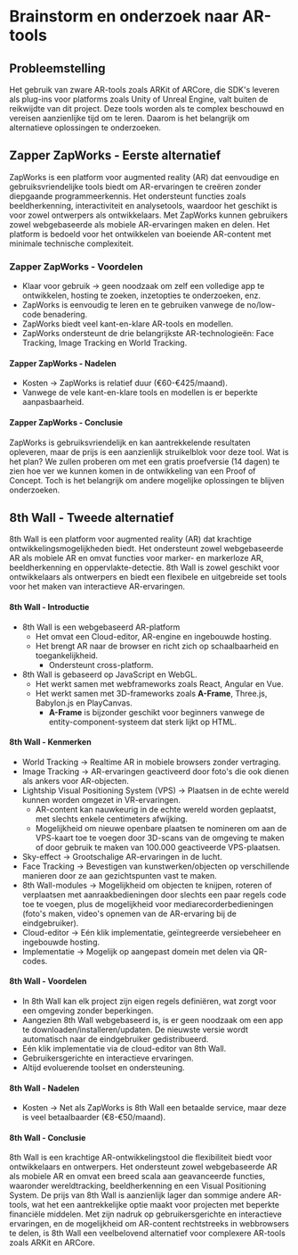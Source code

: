 # Brainstorm en onderzoek naar AR-tools
## Probleemstelling
Het gebruik van zware AR-tools zoals ARKit of ARCore, die SDK's leveren als plug-ins voor platforms zoals Unity of Unreal Engine, valt buiten de reikwijdte van dit project. Deze tools worden als te complex beschouwd en vereisen aanzienlijke tijd om te leren. Daarom is het belangrijk om alternatieve oplossingen te onderzoeken.

## Zapper ZapWorks - Eerste alternatief
ZapWorks is een platform voor augmented reality (AR) dat eenvoudige en gebruiksvriendelijke tools biedt om AR-ervaringen te creëren zonder diepgaande programmeerkennis. Het ondersteunt functies zoals beeldherkenning, interactiviteit en analysetools, waardoor het geschikt is voor zowel ontwerpers als ontwikkelaars. Met ZapWorks kunnen gebruikers zowel webgebaseerde als mobiele AR-ervaringen maken en delen. Het platform is bedoeld voor het ontwikkelen van boeiende AR-content met minimale technische complexiteit.

### Zapper ZapWorks - Voordelen
- Klaar voor gebruik -> geen noodzaak om zelf een volledige app te ontwikkelen, hosting te zoeken, inzetopties te onderzoeken, enz.
- ZapWorks is eenvoudig te leren en te gebruiken vanwege de no/low-code benadering.
- ZapWorks biedt veel kant-en-klare AR-tools en modellen.
- ZapWorks ondersteunt de drie belangrijkste AR-technologieën: Face Tracking, Image Tracking en World Tracking.

#### Zapper ZapWorks - Nadelen
- Kosten -> ZapWorks is relatief duur (€60-€425/maand).
- Vanwege de vele kant-en-klare tools en modellen is er beperkte aanpasbaarheid.

#### Zapper ZapWorks - Conclusie
ZapWorks is gebruiksvriendelijk en kan aantrekkelende resultaten opleveren, maar de prijs is een aanzienlijk struikelblok voor deze tool. Wat is het plan? We zullen proberen om met een gratis proefversie (14 dagen) te zien hoe ver we kunnen komen in de ontwikkeling van een Proof of Concept. Toch is het belangrijk om andere mogelijke oplossingen te blijven onderzoeken.

## 8th Wall - Tweede alternatief
8th Wall is een platform voor augmented reality (AR) dat krachtige ontwikkelingsmogelijkheden biedt. Het ondersteunt zowel webgebaseerde AR als mobiele AR en omvat functies voor marker- en markerloze AR, beeldherkenning en oppervlakte-detectie. 8th Wall is zowel geschikt voor ontwikkelaars als ontwerpers en biedt een flexibele en uitgebreide set tools voor het maken van interactieve AR-ervaringen.

#### 8th Wall - Introductie
- 8th Wall is een webgebaseerd AR-platform
  - Het omvat een Cloud-editor, AR-engine en ingebouwde hosting.
  - Het brengt AR naar de browser en richt zich op schaalbaarheid en toegankelijkheid.
    - Ondersteunt cross-platform.
- 8th Wall is gebaseerd op JavaScript en WebGL.
  - Het werkt samen met webframeworks zoals React, Angular en Vue.
  - Het werkt samen met 3D-frameworks zoals **A-Frame**, Three.js, Babylon.js en PlayCanvas.
    - **A-Frame** is bijzonder geschikt voor beginners vanwege de entity-component-systeem dat sterk lijkt op HTML.

#### 8th Wall - Kenmerken
- World Tracking -> Realtime AR in mobiele browsers zonder vertraging.
- Image Tracking -> AR-ervaringen geactiveerd door foto's die ook dienen als ankers voor AR-objecten.
- Lightship Visual Positioning System (VPS) -> Plaatsen in de echte wereld kunnen worden omgezet in VR-ervaringen.
  - AR-content kan nauwkeurig in de echte wereld worden geplaatst, met slechts enkele centimeters afwijking.
  - Mogelijkheid om nieuwe openbare plaatsen te nomineren om aan de VPS-kaart toe te voegen door 3D-scans van de omgeving te maken of door gebruik te maken van 100.000 geactiveerde VPS-plaatsen.
- Sky-effect -> Grootschalige AR-ervaringen in de lucht.
- Face Tracking -> Bevestigen van kunstwerken/objecten op verschillende manieren door ze aan gezichtspunten vast te maken.
- 8th Wall-modules -> Mogelijkheid om objecten te knijpen, roteren of verplaatsen met aanraakbedieningen door slechts een paar regels code toe te voegen, plus de mogelijkheid voor mediarecorderbedieningen (foto's maken, video's opnemen van de AR-ervaring bij de eindgebruiker).
- Cloud-editor -> Eén klik implementatie, geïntegreerde versiebeheer en ingebouwde hosting.
- Implementatie -> Mogelijk op aangepast domein met delen via QR-codes.

#### 8th Wall - Voordelen
- In 8th Wall kan elk project zijn eigen regels definiëren, wat zorgt voor een omgeving zonder beperkingen.
- Aangezien 8th Wall webgebaseerd is, is er geen noodzaak om een app te downloaden/installeren/updaten. De nieuwste versie wordt automatisch naar de eindgebruiker gedistribueerd.
- Eén klik implementatie via de cloud-editor van 8th Wall.
- Gebruikersgerichte en interactieve ervaringen.
- Altijd evoluerende toolset en ondersteuning.

#### 8th Wall - Nadelen
- Kosten -> Net als ZapWorks is 8th Wall een betaalde service, maar deze is veel betaalbaarder (€8-€50/maand).

#### 8th Wall - Conclusie
8th Wall is een krachtige AR-ontwikkelingstool die flexibiliteit biedt voor ontwikkelaars en ontwerpers. Het ondersteunt zowel webgebaseerde AR als mobiele AR en omvat een breed scala aan geavanceerde functies, waaronder wereldtracking, beeldherkenning en een Visual Positioning System. De prijs van 8th Wall is aanzienlijk lager dan sommige andere AR-tools, wat het een aantrekkelijke optie maakt voor projecten met beperkte financiële middelen. Met zijn nadruk op gebruikersgerichte en interactieve ervaringen, en de mogelijkheid om AR-content rechtstreeks in webbrowsers te delen, is 8th Wall een veelbelovend alternatief voor complexere AR-tools zoals ARKit en ARCore.